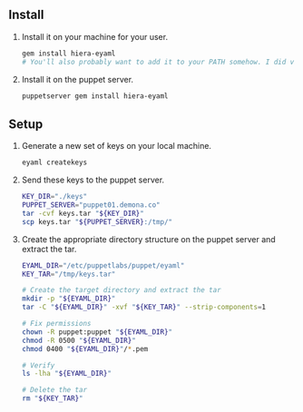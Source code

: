 ## Install

1. Install it on your machine for your user.

    ```bash
    gem install hiera-eyaml
    # You'll also probably want to add it to your PATH somehow. I did via zshrc.local
    ```
2. Install it on the puppet server.

    ```bash
    puppetserver gem install hiera-eyaml
    ```

## Setup

1. Generate a new set of keys on your local machine.

    ```bash
    eyaml createkeys
    ```
2. Send these keys to the puppet server.

    ```bash
    KEY_DIR="./keys"
    PUPPET_SERVER="puppet01.demona.co"
    tar -cvf keys.tar "${KEY_DIR}"
    scp keys.tar "${PUPPET_SERVER}:/tmp/"
    ```
3. Create the appropriate directory structure on the puppet server and extract the tar.

    ```bash
    EYAML_DIR="/etc/puppetlabs/puppet/eyaml"
    KEY_TAR="/tmp/keys.tar"

    # Create the target directory and extract the tar
    mkdir -p "${EYAML_DIR}"
    tar -C "${EYAML_DIR}" -xvf "${KEY_TAR}" --strip-components=1
    
    # Fix permissions
    chown -R puppet:puppet "${EYAML_DIR}"
    chmod -R 0500 "${EYAML_DIR}"
    chmod 0400 "${EYAML_DIR}"/*.pem

    # Verify 
    ls -lha "${EYAML_DIR}"

    # Delete the tar
    rm "${KEY_TAR}"
    ```
